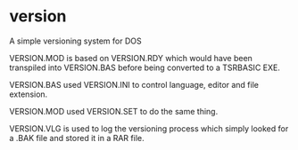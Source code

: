 # version
A simple versioning system for DOS

VERSION.MOD is based on VERSION.RDY which would have been transpiled into VERSION.BAS before being converted to a TSRBASIC EXE.

VERSION.BAS used VERSION.INI to control language, editor and file extension.

VERSION.MOD used VERSION.SET to do the same thing.

VERSION.VLG is used to log the versioning process which simply looked for a .BAK file and stored it in a RAR file.